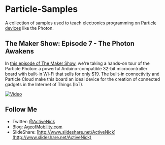 # Particle-Samples
A collection of samples used to teach electronics programming on [Particle devices](http://particle.io) like the Photon.

## The Maker Show: Episode 7 - The Photon Awakens
In [this episode of The Maker Show](https://channel9.msdn.com/Shows/themakershow/7), we're taking a hands-on tour of the Particle Photon: a powerful Arduino-compatible 32-bit microcontroller board with built-in Wi-Fi that sells for only $19. The built-in connectivity and Particle Cloud make this board an ideal device for the creation of connected gadgets in the Internet of Things (IoT).

[![Video](http://video.ch9.ms/ch9/6ad8/71181643-8751-4efb-9546-7989ba596ad8/themakershow7_960.jpg)](https://channel9.msdn.com/Shows/themakershow/7)

## Follow Me
* Twitter: [@ActiveNick](http://twitter.com/ActiveNick)
* Blog: [AgeofMobility.com](http://AgeofMobility.com)
* SlideShare: [http://www.slideshare.net/ActiveNick](http://www.slideshare.net/ActiveNick)
